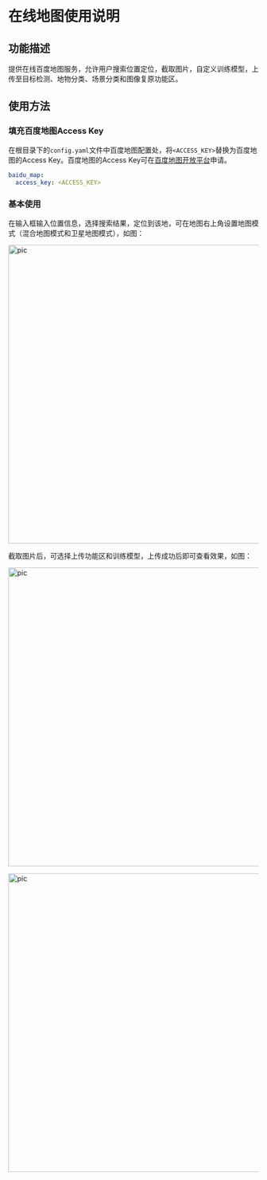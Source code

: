 # 在线地图使用说明

## 功能描述

提供在线百度地图服务，允许用户搜索位置定位，截取图片，自定义训练模型，上传至目标检测、地物分类、场景分类和图像复原功能区。

## 使用方法

### 填充百度地图Access Key

在根目录下的`config.yaml`文件中百度地图配置处，将`<ACCESS_KEY>`替换为百度地图的Access Key。百度地图的Access Key可在[百度地图开放平台](http://lbsyun.baidu.com/apiconsole/key?application=key)申请。
``` yaml
baidu_map:
  access_key: <ACCESS_KEY>
```

### 基本使用

在输入框输入位置信息，选择搜索结果，定位到该地，可在地图右上角设置地图模式（混合地图模式和卫星地图模式），如图：
<p>
    <img src="https://user-images.githubusercontent.com/90198481/198829346-67e8945d-d587-4feb-a9cb-dc787e267114.png" alt = "pic" width = "600" />
</p>
截取图片后，可选择上传功能区和训练模型，上传成功后即可查看效果，如图：
<p>
    <img src="https://user-images.githubusercontent.com/90198481/198829708-61aed428-4a9d-4cc9-8619-b26164900011.png" alt = "pic" width="600" />
</p>
<p>
    <img src="https://user-images.githubusercontent.com/90198481/198829771-6d437401-d78e-4f30-b36e-1b5b6bf5fddf.png" alt = "pic" width="600" />
</p>
